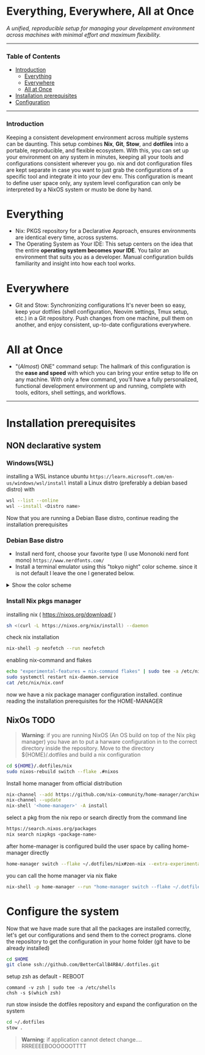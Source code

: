 
# Everything, Everywhere, All at Once

*A unified, reproducible setup for managing your development environment across machines with minimal effort and maximum flexibility.*

---
### Table of Contents
- [Introduction](#introduction)
    - [Everything](#everything)
    - [Everywhere](#everywhere)
    - [All at Once](#all-at-once)
- [Installation prerequisites](#installation-prerequisites)
- [Configuration](#Configuration)
---

### Introduction
Keeping a consistent development environment across multiple systems can be daunting. This setup combines **Nix**, **Git**, **Stow**, and **dotfiles** into a portable, reproducible, and flexible ecosystem. With this, you can set up your environment on any system in minutes, keeping all your tools and configurations consistent wherever you go.
nix and dot configuration files are kept separate in case you want to just grab the configurations of a specific tool and integrate it into your dev env.
This configuration is meant to define user space only, any system level configuration can only be interpreted by a NixOS system or musto be done by hand.

# Everything
- Nix: PKGS repository for a Declarative Approach, ensures environments are identical every time, across systems.
- The Operating System as Your IDE: This setup centers on the idea that the entire **operating system becomes your IDE**. You tailor an environment that suits you as a developer. Manual configuration builds familiarity and insight into how each tool works.

# Everywhere
- Git and Stow: Synchronizing configurations It's never been so easy, keep your dotfiles (shell configuration, Neovim settings, Tmux setup, etc.) in a Git repository. Push changes from one machine, pull them on another, and enjoy consistent, up-to-date configurations everywhere.  

# All at Once
- "(_Almost_) ONE" command setup: The hallmark of this configuration is the **ease and speed** with which you can bring your entire setup to life on any machine. With only a few command, you’ll have a fully personalized, functional development environment up and running, complete with tools, editors, shell settings, and workflows.

---

# Installation prerequisites
## NON declarative system

### Windows(WSL)
installing a WSL instance ubuntu ```https://learn.microsoft.com/en-us/windows/wsl/install```
install a Linux distro (preferably a debian based distro) with
```bash
wsl --list --online
wsl --install <Distro name>
```
Now that you are running a Debian Base distro, continue reading the installation prerequisites

### Debian Base distro
- Install nerd font, choose your favorite type (I use Mononoki nerd font mono) ```https://www.nerdfonts.com/```
- Install a terminal emulator using this "tokyo night" color scheme. since it is not default I leave the one I generated below.
<details>
    <summary>Show the color scheme</summary>
    ```json
    {
        "background": "#1A1B26",
        "black": "#15161E",
        "blue": "#7AA2F7",
        "brightBlack": "#414868",
        "brightBlue": "#7AA2F7",
        "brightCyan": "#7DCFFF",
        "brightGreen": "#9ECE6A",
        "brightPurple": "#BB9AF7",
        "brightRed": "#F7768E",
        "brightWhite": "#C0CAF5",
        "brightYellow": "#E0AF68",
        "cursorColor": "#FFFFFF",
        "cyan": "#7DCFFF",
        "foreground": "#C0CAF5",
        "green": "#9ECE6A",
        "name": "Tokyo Night",
        "purple": "#BB9AF7",
        "red": "#F7768E",
        "selectionBackground": "#FFFFFF",
        "white": "#A9B1D6",
        "yellow": "#E0AF68"
    }
    ```
</details>

### Install Nix pkgs manager
installing nix ( https://nixos.org/download/ )
```bash
sh <(curl -L https://nixos.org/nix/install) --daemon
```
check nix installation
```bash
nix-shell -p neofetch --run neofetch
```
enabling nix-command and flakes 
```bash
echo "experimental-features = nix-command flakes" | sudo tee -a /etc/nix/nix.conf
sudo systemctl restart nix-daemon.service
cat /etc/nix/nix.conf
```
now we have a nix package manager configuration installed. continue reading the installation prerequisites for the HOME-MANAGER

## NixOs **TODO**
> **Warning**: if you are running NixOS (An OS build on top of the Nix pkg manager) you have an to put a harware configuration in to the correct directory inside the repository.
Move to the directory ${HOME}/.dotfiles and build a nix configuration 
```bash
cd ${HOME}/.dotfiles/nix
sudo nixos-rebuild switch --flake .#nixos
```
Install home manager from official distribution
```bash
nix-channel --add https://github.com/nix-community/home-manager/archive/master.tar.gz home-manager
nix-channel --update
nix-shell '<home-manager>' -A install
```
select a pkg from the nix repo or search directly from the command line
```bash
https://search.nixos.org/packages
nix search nixpkgs <package-name>
```
after home-manager is configured build the user space by calling home-manager directly
```bash
home-manager switch --flake ~/.dotfiles/nix#zen-nix --extra-experimental-features "nix-command flakes" --impure
```
you can call the home manager via nix flake 
```bash
nix-shell -p home-manager --run "home-manager switch --flake ~/.dotfiles/nix#zen-nix --extra-experimental-features 'nix-command flakes' --impure"
```

# Configure the system
Now that we have made sure that all the packages are installed correctly, let's get our configurations and send them to the correct programs.
clone the repository to get the configuration in your home folder (git have to be already installed)
```bash
cd $HOME
git clone ssh://github.com/BetterCallB4RB4/.dotfiles.git
```
setup zsh as default - REBOOT
```
command -v zsh | sudo tee -a /etc/shells
chsh -s $(which zsh)
```
run stow insisde the dotfiles repository and expand the configuration on the system
```bash
cd ~/.dotfiles
stow .
```
> **Warning**: if application cannot detect change.... RRREEEEBOOOOOOTTTT 







